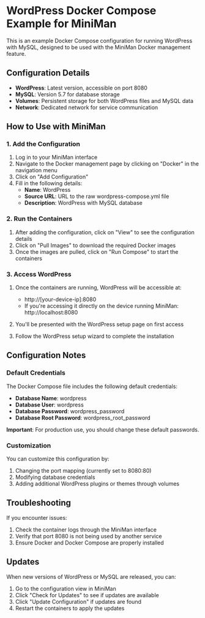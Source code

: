 # WordPress Docker Compose Example for MiniMan

This is an example Docker Compose configuration for running WordPress with MySQL, designed to be used with the MiniMan Docker management feature.

## Configuration Details

- **WordPress**: Latest version, accessible on port 8080
- **MySQL**: Version 5.7 for database storage
- **Volumes**: Persistent storage for both WordPress files and MySQL data
- **Network**: Dedicated network for service communication

## How to Use with MiniMan

### 1. Add the Configuration

1. Log in to your MiniMan interface
2. Navigate to the Docker management page by clicking on "Docker" in the navigation menu
3. Click on "Add Configuration"
4. Fill in the following details:
   - **Name**: WordPress
   - **Source URL**: URL to the raw wordpress-compose.yml file
   - **Description**: WordPress with MySQL database

### 2. Run the Containers

1. After adding the configuration, click on "View" to see the configuration details
2. Click on "Pull Images" to download the required Docker images
3. Once the images are pulled, click on "Run Compose" to start the containers

### 3. Access WordPress

1. Once the containers are running, WordPress will be accessible at:
   - http://[your-device-ip]:8080
   - If you're accessing it directly on the device running MiniMan: http://localhost:8080

2. You'll be presented with the WordPress setup page on first access
3. Follow the WordPress setup wizard to complete the installation

## Configuration Notes

### Default Credentials

The Docker Compose file includes the following default credentials:

- **Database Name**: wordpress
- **Database User**: wordpress
- **Database Password**: wordpress_password
- **Database Root Password**: wordpress_root_password

**Important**: For production use, you should change these default passwords.

### Customization

You can customize this configuration by:

1. Changing the port mapping (currently set to 8080:80)
2. Modifying database credentials
3. Adding additional WordPress plugins or themes through volumes

## Troubleshooting

If you encounter issues:

1. Check the container logs through the MiniMan interface
2. Verify that port 8080 is not being used by another service
3. Ensure Docker and Docker Compose are properly installed

## Updates

When new versions of WordPress or MySQL are released, you can:

1. Go to the configuration view in MiniMan
2. Click "Check for Updates" to see if updates are available
3. Click "Update Configuration" if updates are found
4. Restart the containers to apply the updates